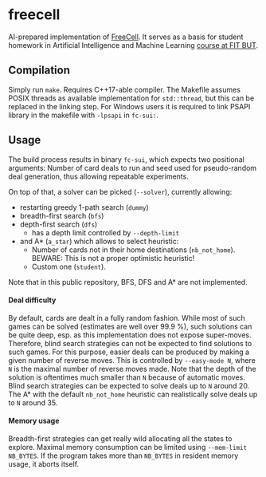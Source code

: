 # freecell
AI-prepared implementation of [FreeCell](https://en.wikipedia.org/wiki/FreeCell).
It serves as a basis for student homework in Artificial Intelligence and Machine Learning [course at FIT BUT](https://www.fit.vut.cz/study/course/SUI/.en).

## Compilation
Simply run `make`.
Requires C++17-able compiler.
The Makefile assumes POSIX threads as available implementation for `std::thread`, but this can be replaced in the linking step.
For Windows users it is required to link PSAPI library in the makefile with `-lpsapi` in `fc-sui:`.

## Usage
The build process results in binary `fc-sui`, which expects two positional arguments:
Number of card deals to run and seed used for pseudo-random deal generation, thus allowing repeatable experiments.

On top of that, a solver can be picked (`--solver`), currently allowing:
* restarting greedy 1-path search (`dummy`)
* breadth-first search (`bfs`)
* depth-first search (`dfs`)
  * has a depth limit controlled by `--depth-limit`
* and A* (`a_star`) which allows to select heuristic:
  * Number of cards not in their home destinations (`nb_not_home`). BEWARE: This is not a proper optimistic heuristic!
  * Custom one (`student`).

Note that in this public repository, BFS, DFS and A* are not implemented.

#### Deal difficulty
By default, cards are dealt in a fully random fashion.
While most of such games can be solved (estimates are well over 99.9 %), such solutions can be quite deep, esp. as this implementation does not expose super-moves.
Therefore, blind search strategies can not be expected to find solutions to such games.
For this purpose, easier deals can be produced by making a given number of reverse moves.
This is controlled by `--easy-mode N`, where `N` is the maximal number of reverse moves made.
Note that the depth of the solution is oftentimes much smaller than `N` because of automatic moves.
Blind search strategies can be expected to solve deals up to `N` around 20.
The A* with the default `nb_not_home` heuristic can realistically solve deals up to `N` around 35.

#### Memory usage
Breadth-first strategies can get really wild allocating all the states to explore.
Maximal memory consumption can be limited using `--mem-limit NB_BYTES`.
If the program takes more than `NB_BYTES` in resident memory usage, it aborts itself.
